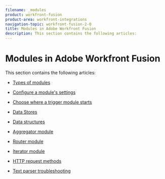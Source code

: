 ```yaml
---
filename: _modules
product: workfront-fusion
product-area: workfront-integrations
navigation-topic: workfront-fusion-2-0
title: Modules in Adobe Workfront Fusion
description: This section contains the following articles:
---
```


# Modules in Adobe Workfront Fusion

This section contains the following articles:

* [Types of modules](../../workfront-fusion/modules/module-types.md) 
* [Configure a module's settings](../../workfront-fusion/modules/configure-a-modules-settings.md) 
* [Choose where a trigger module starts](../../workfront-fusion/modules/choose-where-trigger-module-starts.md) 
* [Data Stores](../../workfront-fusion/modules/data-stores.md) 
* [Data structures](../../workfront-fusion/modules/data-structures.md) 
* [Aggregator module](../../workfront-fusion/modules/aggregator-module.md) 
* [Router module](../../workfront-fusion/modules/router-module.md) 
* [Iterator module](../../workfront-fusion/modules/iterator-module.md)

  <!--
  <li data-mc-conditions="QuicksilverOrClassic.Draft mode"><a href="../../workfront-fusion/modules/converger-module.md" class="MCXref xref" xrefformat="{para}">Converger module</a> </li>
  -->

* [HTTP request methods](../../workfront-fusion/modules/http-request-methods.md) 
* [Text parser troubleshooting](../../workfront-fusion/modules/text-parser-troubleshooting.md)

